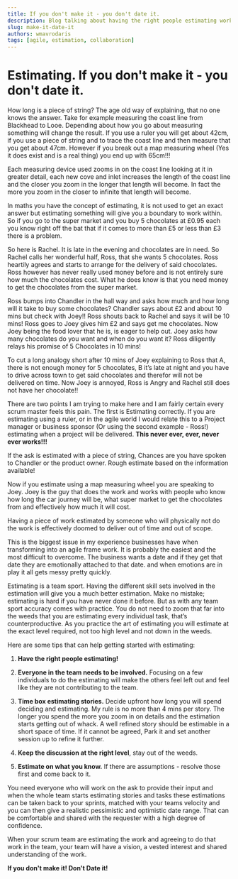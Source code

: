 ```yaml
---
title: If you don't make it - you don't date it.
description: Blog talking about having the right people estimating work.
slug: make-it-date-it
authors: wmavrodaris
tags: [agile, estimation, collaboration]
---
```


# Estimating. If you don't make it - you don't date it.

How long is a piece of string? The age old way of explaining, that no one knows the answer. Take for example measuring the coast line from Blackhead to Looe. Depending about how you go about measuring something will change the result. If you use a ruler you will get about 42cm, if you use a piece of string and to trace the coast line and then measure that you get about 47cm. However if you break out a map measuring wheel (Yes it does exist and is a real thing) you end up with 65cm!!!
<!--truncate-->
Each measuring device used zooms in on the coast line looking at it in greater detail, each new cove and inlet increases the length of the coast line and the closer you zoom in the longer that length will become. In fact the more you zoom in the closer to infinite that length will become.

In maths you have the concept of estimating, it is not used to get an exact answer but estimating something will give you a boundary to work within. So if you go to the super market and you buy 5 chocolates at £0.95 each you know right off the bat that if it comes to more than £5 or less than £3 there is a problem.

So here is Rachel. It is late in the evening and chocolates are in need. So Rachel calls her wonderful half, Ross, that she wants 5 chocolates. Ross heartily agrees and starts to arrange for the delivery of said chocolates. Ross however has never really used money before and is not entirely sure how much the chocolates cost. What he does know is that you need money to get the chocolates from the super market.

Ross bumps into Chandler in the hall way and asks how much and how long will it take to buy some chocolates? Chandler says about £2 and about 10 mins but check with Joey!! Ross shouts back to Rachel and says it will be 10 mins! Ross goes to Joey gives him £2 and says get me chocolates. Now Joey being the food lover that he is, is eager to help out. Joey asks how many chocolates do you want and when do you want it? Ross diligently relays his promise of 5 Chocolates in 10 mins!

To cut a long analogy short after 10 mins of Joey explaining to Ross that A, there is not enough money for 5 chocolates, B it’s late at night and you have to drive across town to get said chocolates and therefor will not be delivered on time. Now Joey is annoyed, Ross is Angry and Rachel still does not have her chocolate!!

There are two points I am trying to make here and I am fairly certain every scrum master feels this pain. The first is Estimating correctly. If you are estimating using a ruler, or in the agile world I would relate this to a Project manager or business sponsor (Or using the second example - Ross!) estimating when a project will be delivered. **This never ever, ever, never ever works!!!**

If the ask is estimated with a piece of string, Chances are you have spoken to Chandler or the product owner. Rough estimate based on the information available!

Now if you estimate using a map measuring wheel you are speaking to Joey. Joey is the guy that does the work and works with people who know how long the car journey will be, what super market to get the chocolates from and effectively how much it will cost.

Having a piece of work estimated by someone who will physically not do the work is effectively doomed to deliver out of time and out of scope.

This is the biggest issue in my experience businesses have when transforming into an agile frame work. It is probably the easiest and the most difficult to overcome. The business wants a date and if they get that date they are emotionally attached to that date. and when emotions are in play it all gets messy pretty quickly.

Estimating is a team sport. Having the different skill sets involved in the estimation will give you a much better estimation. Make no mistake; estimating is hard if you have never done it before. But as with any team sport accuracy comes with practice. You do not need to zoom that far into the weeds that you are estimating every individual task, that’s counterproductive. As you practice the art of estimating you will estimate at the exact level required, not too high level and not down in the weeds.

Here are some tips that can help getting started with estimating:

1. **Have the right people estimating!**

2. **Everyone in the team needs to be involved.** Focusing on a few individuals to do the estimating will make the others feel left out and feel like they are not contributing to the team.

3. **Time box estimating stories.** Decide upfront how long you will spend deciding and estimating. My rule is no more than 4 mins per story. The longer you spend the more you zoom in on details and the estimation starts getting out of whack. A well refined story should be estimable in a short space of time. If it cannot be agreed, Park it and set another session up to refine it further.

4. **Keep the discussion at the right level**, stay out of the weeds.

5. **Estimate on what you know.** If there are assumptions - resolve those first and come back to it.

You need everyone who will work on the ask to provide their input and when the whole team starts estimating stories and tasks these estimations can be taken back to your sprints, matched with your teams velocity and you can then give a realistic pessimistic and optimistic date range. That can be comfortable and shared with the requester with a high degree of confidence.

When your scrum team are estimating the work and agreeing to do that work in the team, your team will have a vision, a vested interest and shared understanding of the work.

**If you don't make it! Don't Date it!**
